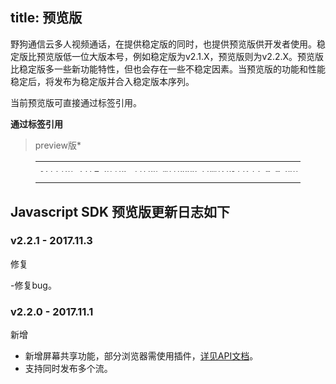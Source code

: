 title: 预览版
---

野狗通信云多人视频通话，在提供稳定版的同时，也提供预览版供开发者使用。稳定版比预览版低一位大版本号，例如稳定版为v2.1.X，预览版则为v2.2.X。预览版比稳定版多一些新功能特性，但也会存在一些不稳定因素。当预览版的功能和性能稳定后，将发布为稳定版并合入稳定版本序列。

当前预览版可直接通过标签引用。

**通过标签引用**

>preview版*

<figure class="highlight html"><table style='line-height:0.1'><tbody><tr><td class="code"><pre><div class="line"><span class="tag">&lt;<span class="name">script</span> <span class="attr">src</span>=<span class="string">&quot;<span>ht</span>tps://cdn.wilddog.com/sdk/js/<span class="room_web_preview_v">2.0.0.beta</span>/wilddog-video-room.js&quot;</span>&gt;</span><span class="undefined"></span><span class="tag">&lt;/<span class="name">script</span>&gt;</span></div></pre></td></tr></tbody></table></figure>




## Javascript SDK 预览版更新日志如下

### v2.2.1 - 2017.11.3

<span class="changelog fix">修复</span>

-修复bug。

### v2.2.0 - 2017.11.1

<span class="changelog add">新增</span>

- 新增屏幕共享功能，部分浏览器需使用插件，[详见API文档](/conference/Web/api/wilddogVideoInitializer.html)。
- 支持同时发布多个流。
